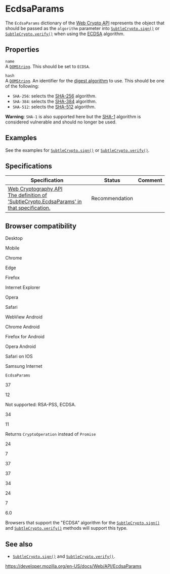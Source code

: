 # EcdsaParams

The `EcdsaParams` dictionary of the [Web Crypto API](web_crypto_api) represents the object that should be passed as the `algorithm` parameter into [`SubtleCrypto.sign()`](subtlecrypto/sign) or [`SubtleCrypto.verify()`](subtlecrypto/verify) when using the [ECDSA](subtlecrypto/sign#ecdsa) algorithm.

## Properties

`name`  
A [`DOMString`](domstring). This should be set to `ECDSA`.

`hash`  
A [`DOMString`](domstring). An identifier for the [digest algorithm](subtlecrypto/digest) to use. This should be one of the following:

- `SHA-256`: selects the [SHA-256](subtlecrypto/digest#sha-256) algorithm.
- `SHA-384`: selects the [SHA-384](subtlecrypto/digest#sha-384) algorithm.
- `SHA-512`: selects the [SHA-512](subtlecrypto/digest#sha-512) algorithm.

**Warning**: `SHA-1` is also supported here but the [SHA-1](subtlecrypto/digest#sha-1) algorithm is considered vulnerable and should no longer be used.

## Examples

See the examples for [`SubtleCrypto.sign()`](subtlecrypto/sign) or [`SubtleCrypto.verify()`](subtlecrypto/verify).

## Specifications

<table><thead><tr class="header"><th>Specification</th><th>Status</th><th>Comment</th></tr></thead><tbody><tr class="odd"><td><a href="https://www.w3.org/TR/WebCryptoAPI/#dfn-EcdsaParams">Web Cryptography API<br />
<span class="small">The definition of 'SubtleCrypto.EcdsaParams' in that specification.</span></a></td><td><span class="spec-rec">Recommendation</span></td><td></td></tr></tbody></table>

## Browser compatibility

Desktop

Mobile

Chrome

Edge

Firefox

Internet Explorer

Opera

Safari

WebView Android

Chrome Android

Firefox for Android

Opera Android

Safari on IOS

Samsung Internet

`EcdsaParams`

37

12

Not supported: RSA-PSS, ECDSA.

34

11

Returns `CryptoOperation` instead of `Promise`

24

7

37

37

34

24

7

6.0

Browsers that support the "ECDSA" algorithm for the [`SubtleCrypto.sign()`](subtlecrypto/sign) and [`SubtleCrypto.verify()`](subtlecrypto/verify) methods will support this type.

## See also

- [`SubtleCrypto.sign()`](subtlecrypto/sign) and [`SubtleCrypto.verify()`](subtlecrypto/verify).

<a href="https://developer.mozilla.org/en-US/docs/Web/API/EcdsaParams" class="_attribution-link">https://developer.mozilla.org/en-US/docs/Web/API/EcdsaParams</a>
